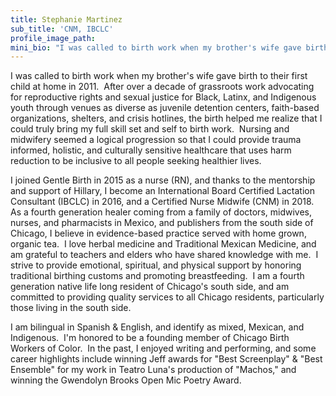 ```yaml
---
title: Stephanie Martinez
sub_title: 'CNM, IBCLC'
profile_image_path:
mini_bio: "I was called to birth work when my brother's wife gave birth to their first child at home in 2011.\_ After over a decade of grassroots work advocating for reproductive rights and sexual justice for Black, Latinx, and Indigenous youth through venues as diverse as juvenile detention centers, faith-based organizations, shelters, and crisis hotlines, the birth helped me realize that I could truly bring my full skill set and self to birth work"
---
```


I was called to birth work when my brother's wife gave birth to their first child at home in 2011.&nbsp; After over a decade of grassroots work advocating for reproductive rights and sexual justice for Black, Latinx, and Indigenous youth through venues as diverse as juvenile detention centers, faith-based organizations, shelters, and crisis hotlines, the birth helped me realize that I could truly bring my full skill set and self to birth work.&nbsp; Nursing and midwifery seemed a logical progression so that I could provide trauma informed, holistic, and culturally sensitive healthcare that uses harm reduction to be inclusive to all people seeking healthier lives.

I joined Gentle Birth in 2015 as a nurse (RN), and thanks to the mentorship and support of Hillary, I become an International Board Certified Lactation Consultant (IBCLC) in 2016, and a Certified Nurse Midwife (CNM) in 2018.&nbsp; As a fourth generation healer coming from a family of doctors, midwives, nurses, and pharmacists in Mexico, and publishers from the south side of Chicago, I believe in evidence-based practice served with home grown, organic tea.&nbsp; I love herbal medicine and Traditional Mexican Medicine, and am grateful to teachers and elders who have shared knowledge with me.&nbsp; I strive to provide emotional, spiritual, and physical support by honoring traditional birthing customs and promoting breastfeeding.&nbsp; I am a fourth generation native life long resident of Chicago's south side, and am committed to providing quality services to all Chicago residents, particularly those living in the south side.&nbsp;&nbsp;

I am bilingual in Spanish & English, and identify as mixed, Mexican, and Indigenous.&nbsp; I'm honored to be a founding member of Chicago Birth Workers of Color.&nbsp; In the past, I enjoyed writing and performing, and some career highlights include winning Jeff awards for "Best Screenplay" & "Best Ensemble" for my work in Teatro Luna's production of "Machos," and winning the Gwendolyn Brooks Open Mic Poetry Award.